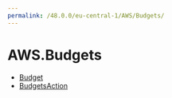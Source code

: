 ```yaml
---
permalink: /48.0.0/eu-central-1/AWS/Budgets/
---
```


# AWS.Budgets



* [Budget](Budget.md)
* [BudgetsAction](BudgetsAction.md)